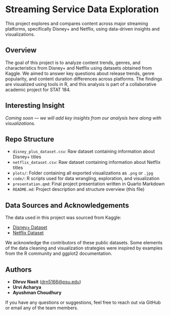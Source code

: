 # Streaming Service Data Exploration

This project explores and compares content across major streaming platforms, specifically Disney+ and Netflix, using data-driven insights and visualizations.

## Overview

The goal of this project is to analyze content trends, genres, and characteristics from Disney+ and Netflix using datasets obtained from Kaggle. We aimed to answer key questions about release trends, genre popularity, and content duration differences across platforms. The findings are visualized using tools in R, and this analysis is part of a collaborative academic project for STAT 184.

## Interesting Insight

*Coming soon — we will add key insights from our analysis here along with visualizations.*

## Repo Structure

- `disney_plus_dataset.csv`: Raw dataset containing information about Disney+ titles  
- `netflix_dataset.csv`: Raw dataset containing information about Netflix titles  
- `plots/`: Folder containing all exported visualizations as `.png` or `.jpg`  
- `code/`: R scripts used for data wrangling, exploration, and visualization  
- `presentation.qmd`: Final project presentation written in Quarto Markdown  
- `README.md`: Project description and structure overview (this file)

## Data Sources and Acknowledgements

The data used in this project was sourced from Kaggle:

- [Disney+ Dataset](https://www.kaggle.com/datasets/shivamb/disney-movies-and-tv-shows)  
- [Netflix Dataset](https://www.kaggle.com/datasets/shivamb/netflix-shows)  

We acknowledge the contributors of these public datasets. Some elements of the data cleaning and visualization strategies were inspired by examples from the R community and ggplot2 documentation.

## Authors

- **Dhruv Nasit** (drn5166@psu.edu)
- **Urvi Acharya**
- **Ayushman Choudhury**

If you have any questions or suggestions, feel free to reach out via GitHub or email any of the team members.
